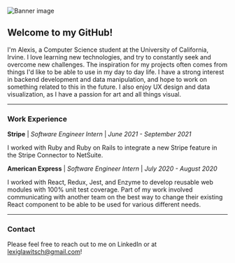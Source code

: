 ![Banner image](https://i.imgur.com/6jME6Gk.png)

## Welcome to my GitHub!

I'm Alexis, a Computer Science student at the University of California, Irvine. I love learning new technologies, and try to constantly seek and overcome new challenges. The inspiration for my projects often comes from things I'd like to be able to use in my day to day life. I have a strong interest in backend development and data manipulation, and hope to work on something related to this in the future. I also enjoy UX design and data visualization, as I have a passion for art and all things visual.

---

### Work Experience

**Stripe** | *Software Engineer Intern* | *June 2021 - September 2021*

I worked with Ruby and Ruby on Rails to integrate a new Stripe feature in the Stripe Connector to NetSuite.

**American Express** | *Software Engineer Intern* | *July 2020 - August 2020*

I worked with React, Redux, Jest, and Enzyme to develop reusable web modules with 100% unit test coverage. Part of my work involved communicating with another team on the best way to change their existing React component to be able to be used for various different needs.

---

### Contact

Please feel free to reach out to me on LinkedIn or at lexiglawitsch@gmail.com!

<!--
**AlexisGlawitsch/AlexisGlawitsch** is a ✨ _special_ ✨ repository because its `README.md` (this file) appears on your GitHub profile.

Here are some ideas to get you started:

- 🔭 I’m currently working on ...
- 🌱 I’m currently learning ...
- 👯 I’m looking to collaborate on ...
- 🤔 I’m looking for help with ...
- 💬 Ask me about ...
- 📫 How to reach me: ...
- 😄 Pronouns: ...
- ⚡ Fun fact: ...
-->
